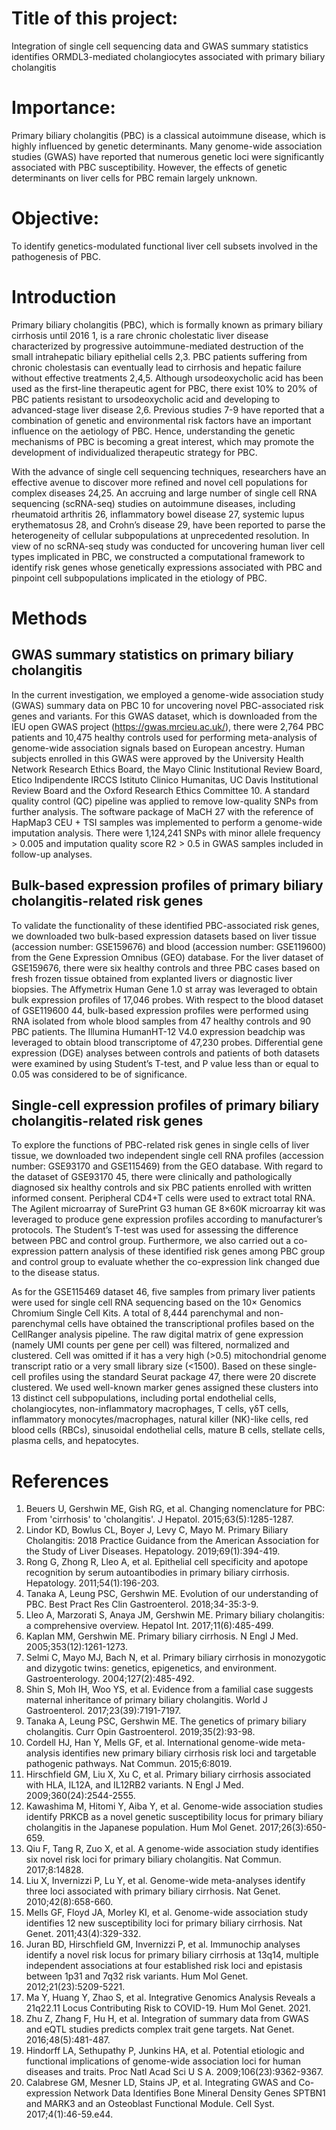 # Title of this project:
Integration of single cell sequencing data and GWAS summary statistics identifies ORMDL3-mediated cholangiocytes associated with primary biliary cholangitis

# Importance: 
Primary biliary cholangitis (PBC) is a classical autoimmune disease, which is highly influenced by genetic determinants. Many genome-wide association studies (GWAS) have reported that numerous genetic loci were significantly associated with PBC susceptibility. However, the effects of genetic determinants on liver cells for PBC remain largely unknown.

 # Objective: 
 To identify genetics-modulated functional liver cell subsets involved in the pathogenesis of PBC. 

# Introduction
Primary biliary cholangitis (PBC), which is formally known as primary biliary cirrhosis until 2016 1, is a rare chronic cholestatic liver disease characterized by progressive autoimmune-mediated destruction of the small intrahepatic biliary epithelial cells 2,3. PBC patients suffering from chronic cholestasis can eventually lead to cirrhosis and hepatic failure without effective treatments 2,4,5. Although ursodeoxycholic acid has been used as the first-line therapeutic agent for PBC, there exist 10% to 20% of PBC patients resistant to ursodeoxycholic acid and developing to advanced-stage liver disease 2,6. Previous studies 7-9 have reported that a combination of genetic and environmental risk factors have an important influence on the aetiology of PBC. Hence, understanding the genetic mechanisms of PBC is becoming a great interest, which may promote the development of individualized therapeutic strategy for PBC. 

With the advance of single cell sequencing techniques, researchers have an effective avenue to discover more refined and novel cell populations for complex diseases 24,25. An accruing and large number of single cell RNA sequencing (scRNA-seq) studies on autoimmune diseases, including rheumatoid arthritis 26, inflammatory bowel disease 27, systemic lupus erythematosus 28, and Crohn’s disease 29, have been reported to parse the heterogeneity of cellular subpopulations at unprecedented resolution. In view of no scRNA-seq study was conducted for uncovering human liver cell types implicated in PBC, we constructed a computational framework to identify risk genes whose genetically expressions associated with PBC and pinpoint cell subpopulations implicated in the etiology of PBC.

# Methods
## GWAS summary statistics on primary biliary cholangitis
   In the current investigation, we employed a genome-wide association study (GWAS) summary data on PBC 10 for uncovering novel PBC-associated risk genes and variants. For this GWAS dataset, which is downloaded from the IEU open GWAS project (https://gwas.mrcieu.ac.uk/), there were 2,764 PBC patients and 10,475 healthy controls used for performing meta-analysis of genome-wide association signals based on European ancestry. Human subjects enrolled in this GWAS were approved by the University Health Network Research Ethics Board, the Mayo Clinic Institutional Review Board, Etico Indipendente IRCCS Istituto Clinico Humanitas, UC Davis Institutional Review Board and the Oxford Research Ethics Committee 10. A standard quality control (QC) pipeline was applied to remove low-quality SNPs from further analysis. The software package of MaCH 27 with the reference of HapMap3 CEU + TSI samples was implemented to perform a genome-wide imputation analysis. There were 1,124,241 SNPs with minor allele frequency > 0.005 and imputation quality score R2 > 0.5 in GWAS samples included in follow-up analyses. 

## Bulk-based expression profiles of primary biliary cholangitis-related risk genes
  To validate the functionality of these identified PBC-associated risk genes, we downloaded two bulk-based expression datasets based on liver tissue (accession number: GSE159676) and blood (accession number: GSE119600) from the Gene Expression Omnibus (GEO) database. For the liver dataset of GSE159676, there were six healthy controls and three PBC cases based on fresh frozen tissue obtained from explanted livers or diagnostic liver biopsies. The Affymetrix Human Gene 1.0 st array was leveraged to obtain bulk expression profiles of 17,046 probes. With respect to the blood dataset of GSE119600 44, bulk-based expression profiles were performed using RNA isolated from whole blood samples from 47 healthy controls and 90 PBC patients. The Illumina HumanHT-12 V4.0 expression beadchip was leveraged to obtain blood transcriptome of 47,230 probes. Differential gene expression (DGE) analyses between controls and patients of both datasets were examined by using Student’s T-test, and P value less than or equal to 0.05 was considered to be of significance. 

## Single-cell expression profiles of primary biliary cholangitis-related risk genes

  To explore the functions of PBC-related risk genes in single cells of liver tissue, we downloaded two independent single cell RNA profiles (accession number: GSE93170 and GSE115469) from the GEO database. With regard to the dataset of GSE93170 45, there were clinically and pathologically diagnosed six healthy controls and six PBC patients enrolled with written informed consent. Peripheral CD4+T cells were used to extract total RNA. The Agilent microarray of SurePrint G3 human GE 8×60K microarray kit was leveraged to produce gene expression profiles according to manufacturer’s protocols. The Student’s T-test was used for assessing the difference between PBC and control group. Furthermore, we also carried out a co-expression pattern analysis of these identified risk genes among PBC group and control group to evaluate whether the co-expression link changed due to the disease status. 
  
  As for the GSE115469 dataset 46, five samples from primary liver patients were used for single cell RNA sequencing based on the 10× Genomics Chromium Single Cell Kits. A total of 8,444 parenchymal and non-parenchymal cells have obtained the transcriptional profiles based on the CellRanger analysis pipeline. The raw digital matrix of gene expression (namely UMI counts per gene per cell) was filtered, normalized and clustered. Cell was omitted if it has a very high (>0.5) mitochondrial genome transcript ratio or a very small library size (<1500). Based on these single-cell profiles using the standard Seurat package 47, there were 20 discrete clustered. We used well-known marker genes assigned these clusters into 13 distinct cell subpopulations, including portal endothelial cells, cholangiocytes, non-inflammatory macrophages, T cells, γδT cells, inflammatory monocytes/macrophages, natural killer (NK)-like cells, red blood cells (RBCs), sinusoidal endothelial cells, mature B cells, stellate cells, plasma cells, and hepatocytes. 

# References
1.	Beuers U, Gershwin ME, Gish RG, et al. Changing nomenclature for PBC: From 'cirrhosis' to 'cholangitis'. J Hepatol. 2015;63(5):1285-1287.
2.	Lindor KD, Bowlus CL, Boyer J, Levy C, Mayo M. Primary Biliary Cholangitis: 2018 Practice Guidance from the American Association for the Study of Liver Diseases. Hepatology. 2019;69(1):394-419.
3.	Rong G, Zhong R, Lleo A, et al. Epithelial cell specificity and apotope recognition by serum autoantibodies in primary biliary cirrhosis. Hepatology. 2011;54(1):196-203.
4.	Tanaka A, Leung PSC, Gershwin ME. Evolution of our understanding of PBC. Best Pract Res Clin Gastroenterol. 2018;34-35:3-9.
5.	Lleo A, Marzorati S, Anaya JM, Gershwin ME. Primary biliary cholangitis: a comprehensive overview. Hepatol Int. 2017;11(6):485-499.
6.	Kaplan MM, Gershwin ME. Primary biliary cirrhosis. N Engl J Med. 2005;353(12):1261-1273.
7.	Selmi C, Mayo MJ, Bach N, et al. Primary biliary cirrhosis in monozygotic and dizygotic twins: genetics, epigenetics, and environment. Gastroenterology. 2004;127(2):485-492.
8.	Shin S, Moh IH, Woo YS, et al. Evidence from a familial case suggests maternal inheritance of primary biliary cholangitis. World J Gastroenterol. 2017;23(39):7191-7197.
9.	Tanaka A, Leung PSC, Gershwin ME. The genetics of primary biliary cholangitis. Curr Opin Gastroenterol. 2019;35(2):93-98.
10.	Cordell HJ, Han Y, Mells GF, et al. International genome-wide meta-analysis identifies new primary biliary cirrhosis risk loci and targetable pathogenic pathways. Nat Commun. 2015;6:8019.
11.	Hirschfield GM, Liu X, Xu C, et al. Primary biliary cirrhosis associated with HLA, IL12A, and IL12RB2 variants. N Engl J Med. 2009;360(24):2544-2555.
12.	Kawashima M, Hitomi Y, Aiba Y, et al. Genome-wide association studies identify PRKCB as a novel genetic susceptibility locus for primary biliary cholangitis in the Japanese population. Hum Mol Genet. 2017;26(3):650-659.
13.	Qiu F, Tang R, Zuo X, et al. A genome-wide association study identifies six novel risk loci for primary biliary cholangitis. Nat Commun. 2017;8:14828.
14.	Liu X, Invernizzi P, Lu Y, et al. Genome-wide meta-analyses identify three loci associated with primary biliary cirrhosis. Nat Genet. 2010;42(8):658-660.
15.	Mells GF, Floyd JA, Morley KI, et al. Genome-wide association study identifies 12 new susceptibility loci for primary biliary cirrhosis. Nat Genet. 2011;43(4):329-332.
16.	Juran BD, Hirschfield GM, Invernizzi P, et al. Immunochip analyses identify a novel risk locus for primary biliary cirrhosis at 13q14, multiple independent associations at four established risk loci and epistasis between 1p31 and 7q32 risk variants. Hum Mol Genet. 2012;21(23):5209-5221.
17.	Ma Y, Huang Y, Zhao S, et al. Integrative Genomics Analysis Reveals a 21q22.11 Locus Contributing Risk to COVID-19. Hum Mol Genet. 2021.
18.	Zhu Z, Zhang F, Hu H, et al. Integration of summary data from GWAS and eQTL studies predicts complex trait gene targets. Nat Genet. 2016;48(5):481-487.
19.	Hindorff LA, Sethupathy P, Junkins HA, et al. Potential etiologic and functional implications of genome-wide association loci for human diseases and traits. Proc Natl Acad Sci U S A. 2009;106(23):9362-9367.
20.	Calabrese GM, Mesner LD, Stains JP, et al. Integrating GWAS and Co-expression Network Data Identifies Bone Mineral Density Genes SPTBN1 and MARK3 and an Osteoblast Functional Module. Cell Syst. 2017;4(1):46-59.e44.

